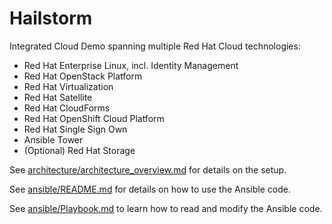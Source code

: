 # Hailstorm
Integrated Cloud Demo spanning multiple Red Hat Cloud technologies:
* Red Hat Enterprise Linux, incl. Identity Management
* Red Hat OpenStack Platform
* Red Hat Virtualization
* Red Hat Satellite
* Red Hat CloudForms
* Red Hat OpenShift Cloud Platform
* Red Hat Single Sign Own
* Ansible Tower
* (Optional) Red Hat Storage

See [architecture/architecture_overview.md](architecture/architecture_overview.md "Architecture Overview") for details on the setup.

See [ansible/README.md](ansible/README.md) for details on how to use the Ansible code.

See [ansible/Playbook.md](ansible/Playbook.md) to learn how to read and modify the Ansible code.
